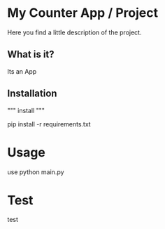 # My Counter App / Project
Here you find a little description of the project.

## What is it?
Its an App

## Installation

""" install """

pip install -r requirements.txt


# Usage

use
python main.py


# Test

test